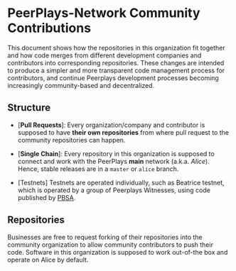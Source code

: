 # PeerPlays-Network Community Contributions

This document shows how the repositories in this organization fit
together and how code merges from different development companies and
contributors into corresponding repositories. These changes are
intended to produce a simpler and more transparent code management
process for contributors, and continue Peerplays development processes
becoming increasingly community-based and decentralized.

## Structure

* [**Pull Requests**]: Every organization/company and contributor is
  supposed to have **their own repositories** from where pull request to
  the community repositories can happen.

* [**Single Chain**]: Every repository in this organization is supposed
  to connect and work with the PeerPlays **main** network (a.k.a.
  *Alice*). Hence, stable releases are in a `master` or `alice` branch.

* [Testnets] Testnets are operated individually, such as Beatrice
  testnet, which is operated by a group of Peerplays Witnesses, using code
  published by [PBSA](https://github.com/PBSA/peerplays/tree/beatrice).

## Repositories

Businesses are free to request forking of their repositories into the
community organization to allow community contributors to push their
code. Software in this organization is supposed to work out-of-the box
and operate on Alice by default.
